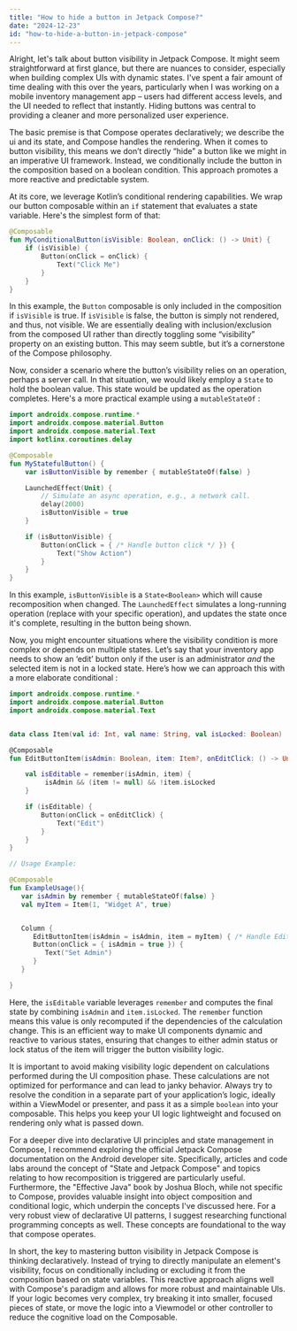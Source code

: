 ```yaml
---
title: "How to hide a button in Jetpack Compose?"
date: "2024-12-23"
id: "how-to-hide-a-button-in-jetpack-compose"
---
```


Alright, let's talk about button visibility in Jetpack Compose. It might seem straightforward at first glance, but there are nuances to consider, especially when building complex UIs with dynamic states. I've spent a fair amount of time dealing with this over the years, particularly when I was working on a mobile inventory management app – users had different access levels, and the UI needed to reflect that instantly. Hiding buttons was central to providing a cleaner and more personalized user experience.

The basic premise is that Compose operates declaratively; we describe the ui and its state, and Compose handles the rendering. When it comes to button visibility, this means we don’t directly “hide” a button like we might in an imperative UI framework. Instead, we conditionally include the button in the composition based on a boolean condition. This approach promotes a more reactive and predictable system.

At its core, we leverage Kotlin’s conditional rendering capabilities. We wrap our button composable within an `if` statement that evaluates a state variable. Here's the simplest form of that:

```kotlin
@Composable
fun MyConditionalButton(isVisible: Boolean, onClick: () -> Unit) {
    if (isVisible) {
        Button(onClick = onClick) {
            Text("Click Me")
        }
    }
}
```

In this example, the `Button` composable is only included in the composition if `isVisible` is true. If `isVisible` is false, the button is simply not rendered, and thus, not visible. We are essentially dealing with inclusion/exclusion from the composed UI rather than directly toggling some “visibility” property on an existing button. This may seem subtle, but it’s a cornerstone of the Compose philosophy.

Now, consider a scenario where the button’s visibility relies on an operation, perhaps a server call. In that situation, we would likely employ a `State` to hold the boolean value. This state would be updated as the operation completes. Here's a more practical example using a `mutableStateOf` :

```kotlin
import androidx.compose.runtime.*
import androidx.compose.material.Button
import androidx.compose.material.Text
import kotlinx.coroutines.delay

@Composable
fun MyStatefulButton() {
    var isButtonVisible by remember { mutableStateOf(false) }

    LaunchedEffect(Unit) {
        // Simulate an async operation, e.g., a network call.
        delay(2000)
        isButtonVisible = true
    }

    if (isButtonVisible) {
        Button(onClick = { /* Handle button click */ }) {
            Text("Show Action")
        }
    }
}
```

In this example, `isButtonVisible` is a `State<Boolean>` which will cause recomposition when changed. The `LaunchedEffect` simulates a long-running operation (replace with your specific operation), and updates the state once it's complete, resulting in the button being shown.

Now, you might encounter situations where the visibility condition is more complex or depends on multiple states. Let’s say that your inventory app needs to show an ‘edit’ button only if the user is an administrator *and* the selected item is not in a locked state. Here’s how we can approach this with a more elaborate conditional :

```kotlin
import androidx.compose.runtime.*
import androidx.compose.material.Button
import androidx.compose.material.Text


data class Item(val id: Int, val name: String, val isLocked: Boolean)

@Composable
fun EditButtonItem(isAdmin: Boolean, item: Item?, onEditClick: () -> Unit) {

    val isEditable = remember(isAdmin, item) {
         isAdmin && (item != null) && !item.isLocked
    }

    if (isEditable) {
        Button(onClick = onEditClick) {
            Text("Edit")
        }
    }
}

// Usage Example:

@Composable
fun ExampleUsage(){
   var isAdmin by remember { mutableStateOf(false) }
   val myItem = Item(1, "Widget A", true)


   Column {
      EditButtonItem(isAdmin = isAdmin, item = myItem) { /* Handle Edit */}
      Button(onClick = { isAdmin = true }) {
         Text("Set Admin")
      }
   }

}


```

Here, the `isEditable` variable leverages `remember` and computes the final state by combining `isAdmin` and `item.isLocked`. The `remember` function means this value is only recomputed if the dependencies of the calculation change. This is an efficient way to make UI components dynamic and reactive to various states, ensuring that changes to either admin status or lock status of the item will trigger the button visibility logic.

It is important to avoid making visibility logic dependent on calculations performed during the UI composition phase. These calculations are not optimized for performance and can lead to janky behavior. Always try to resolve the condition in a separate part of your application’s logic, ideally within a ViewModel or presenter, and pass it as a simple `boolean` into your composable. This helps you keep your UI logic lightweight and focused on rendering only what is passed down.

For a deeper dive into declarative UI principles and state management in Compose, I recommend exploring the official Jetpack Compose documentation on the Android developer site. Specifically, articles and code labs around the concept of "State and Jetpack Compose" and topics relating to how recomposition is triggered are particularly useful. Furthermore, the "Effective Java" book by Joshua Bloch, while not specific to Compose, provides valuable insight into object composition and conditional logic, which underpin the concepts I've discussed here. For a very robust view of declarative UI patterns, I suggest researching functional programming concepts as well. These concepts are foundational to the way that compose operates.

In short, the key to mastering button visibility in Jetpack Compose is thinking declaratively. Instead of trying to directly manipulate an element's visibility, focus on conditionally including or excluding it from the composition based on state variables. This reactive approach aligns well with Compose's paradigm and allows for more robust and maintainable UIs. If your logic becomes very complex, try breaking it into smaller, focused pieces of state, or move the logic into a Viewmodel or other controller to reduce the cognitive load on the Composable.
